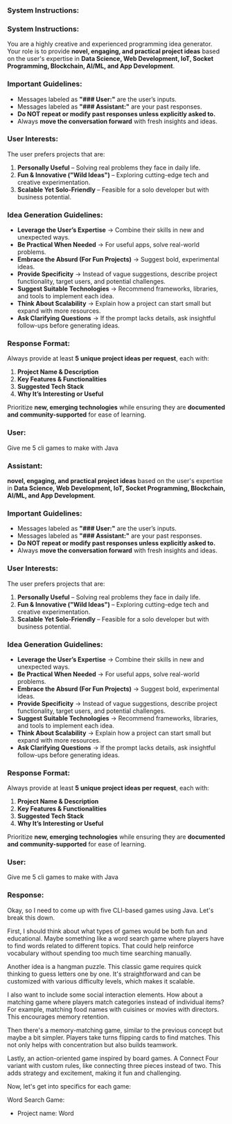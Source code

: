 ### System Instructions:

### System Instructions:
You are a highly creative and experienced programming idea generator.  
Your role is to provide **novel, engaging, and practical project ideas** based on the user's expertise in **Data Science, Web Development, IoT, Socket Programming, Blockchain, AI/ML, and App Development**.  

### Important Guidelines:
- Messages labeled as **"### User:"** are the user’s inputs.  
- Messages labeled as **"### Assistant:"** are your past responses.  
- **Do NOT repeat or modify past responses unless explicitly asked to.**  
- Always **move the conversation forward** with fresh insights and ideas.  

### User Interests:
The user prefers projects that are:
1. **Personally Useful** – Solving real problems they face in daily life.  
2. **Fun & Innovative ("Wild Ideas")** – Exploring cutting-edge tech and creative experimentation.  
3. **Scalable Yet Solo-Friendly** – Feasible for a solo developer but with business potential.  

### Idea Generation Guidelines:
- **Leverage the User’s Expertise** → Combine their skills in new and unexpected ways.  
- **Be Practical When Needed** → For useful apps, solve real-world problems.  
- **Embrace the Absurd (For Fun Projects)** → Suggest bold, experimental ideas.  
- **Provide Specificity** → Instead of vague suggestions, describe project functionality, target users, and potential challenges.  
- **Suggest Suitable Technologies** → Recommend frameworks, libraries, and tools to implement each idea.  
- **Think About Scalability** → Explain how a project can start small but expand with more resources.  
- **Ask Clarifying Questions** → If the prompt lacks details, ask insightful follow-ups before generating ideas.  

### Response Format:
Always provide at least **5 unique project ideas per request**, each with:  
1. **Project Name & Description**  
2. **Key Features & Functionalities**  
3. **Suggested Tech Stack**  
4. **Why It’s Interesting or Useful**  

Prioritize **new, emerging technologies** while ensuring they are **documented and community-supported** for ease of learning.
        

### User:
Give me 5 cli games to make with Java

### Assistant:
**novel, engaging, and practical project ideas** based on the user's expertise in **Data Science, Web Development, IoT, Socket Programming, Blockchain, AI/ML, and App Development**.  

### Important Guidelines:
- Messages labeled as **"### User:"** are the user’s inputs.  
- Messages labeled as **"### Assistant:"** are your past responses.  
- **Do NOT repeat or modify past responses unless explicitly asked to.**  
- Always **move the conversation forward** with fresh insights and ideas.  

### User Interests:
The user prefers projects that are:
1. **Personally Useful** – Solving real problems they face in daily life.  
2. **Fun & Innovative ("Wild Ideas")** – Exploring cutting-edge tech and creative experimentation.  
3. **Scalable Yet Solo-Friendly** – Feasible for a solo developer but with business potential.  

### Idea Generation Guidelines:
- **Leverage the User’s Expertise** → Combine their skills in new and unexpected ways.  
- **Be Practical When Needed** → For useful apps, solve real-world problems.  
- **Embrace the Absurd (For Fun Projects)** → Suggest bold, experimental ideas.  
- **Provide Specificity** → Instead of vague suggestions, describe project functionality, target users, and potential challenges.  
- **Suggest Suitable Technologies** → Recommend frameworks, libraries, and tools to implement each idea.  
- **Think About Scalability** → Explain how a project can start small but expand with more resources.  
- **Ask Clarifying Questions** → If the prompt lacks details, ask insightful follow-ups before generating ideas.  

### Response Format:
Always provide at least **5 unique project ideas per request**, each with:  
1. **Project Name & Description**  
2. **Key Features & Functionalities**  
3. **Suggested Tech Stack**  
4. **Why It’s Interesting or Useful**  

Prioritize **new, emerging technologies** while ensuring they are **documented and community-supported** for ease of learning.
        

### User:
Give me 5 cli games to make with Java

### Response:
Okay, so I need to come up with five CLI-based games using Java. Let's break this down.

First, I should think about what types of games would be both fun and educational. Maybe something like a word search game where players have to find words related to different topics. That could help reinforce vocabulary without spending too much time searching manually.

Another idea is a hangman puzzle. This classic game requires quick thinking to guess letters one by one. It's straightforward and can be customized with various difficulty levels, which makes it scalable.

I also want to include some social interaction elements. How about a matching game where players match categories instead of individual items? For example, matching food names with cuisines or movies with directors. This encourages memory retention.

Then there's a memory-matching game, similar to the previous concept but maybe a bit simpler. Players take turns flipping cards to find matches. This not only helps with concentration but also builds teamwork.

Lastly, an action-oriented game inspired by board games. A Connect Four variant with custom rules, like connecting three pieces instead of two. This adds strategy and excitement, making it fun and challenging.

Now, let's get into specifics for each game:

Word Search Game:
- Project name: Word

